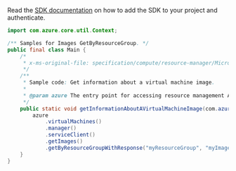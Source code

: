 Read the [SDK documentation](https://github.com/Azure/azure-sdk-for-java/blob/azure-resourcemanager_2.10.0/sdk/resourcemanager/azure-resourcemanager/README.md) on how to add the SDK to your project and authenticate.

```java
import com.azure.core.util.Context;

/** Samples for Images GetByResourceGroup. */
public final class Main {
    /*
     * x-ms-original-file: specification/compute/resource-manager/Microsoft.Compute/stable/2021-07-01/examples/compute/GetInformationAboutAnImage.json
     */
    /**
     * Sample code: Get information about a virtual machine image.
     *
     * @param azure The entry point for accessing resource management APIs in Azure.
     */
    public static void getInformationAboutAVirtualMachineImage(com.azure.resourcemanager.AzureResourceManager azure) {
        azure
            .virtualMachines()
            .manager()
            .serviceClient()
            .getImages()
            .getByResourceGroupWithResponse("myResourceGroup", "myImage", null, Context.NONE);
    }
}
```
